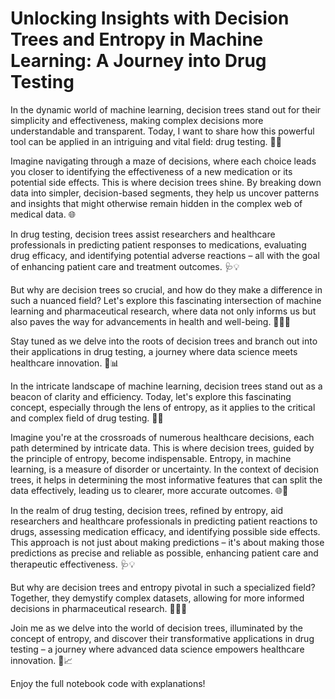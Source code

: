 # Unlocking Insights with Decision Trees and Entropy in Machine Learning: A Journey into Drug Testing

In the dynamic world of machine learning, decision trees stand out for their simplicity and effectiveness, making complex decisions more understandable and transparent. Today, I want to share how this powerful tool can be applied in an intriguing and vital field: drug testing. 🧪💊

Imagine navigating through a maze of decisions, where each choice leads you closer to identifying the effectiveness of a new medication or its potential side effects. This is where decision trees shine. By breaking down data into simpler, decision-based segments, they help us uncover patterns and insights that might otherwise remain hidden in the complex web of medical data. 🌐

In drug testing, decision trees assist researchers and healthcare professionals in predicting patient responses to medications, evaluating drug efficacy, and identifying potential adverse reactions – all with the goal of enhancing patient care and treatment outcomes. 🩺💡

But why are decision trees so crucial, and how do they make a difference in such a nuanced field? Let's explore this fascinating intersection of machine learning and pharmaceutical research, where data not only informs us but also paves the way for advancements in health and well-being. 🚀👩‍⚕️

Stay tuned as we delve into the roots of decision trees and branch out into their applications in drug testing, a journey where data science meets healthcare innovation. 🌟📊

In the intricate landscape of machine learning, decision trees stand out as a beacon of clarity and efficiency. Today, let's explore this fascinating concept, especially through the lens of entropy, as it applies to the critical and complex field of drug testing. 🧪💊

Imagine you're at the crossroads of numerous healthcare decisions, each path determined by intricate data. This is where decision trees, guided by the principle of entropy, become indispensable. Entropy, in machine learning, is a measure of disorder or uncertainty. In the context of decision trees, it helps in determining the most informative features that can split the data effectively, leading us to clearer, more accurate outcomes. 🌐🧬

In the realm of drug testing, decision trees, refined by entropy, aid researchers and healthcare professionals in predicting patient reactions to drugs, assessing medication efficacy, and identifying possible side effects. This approach is not just about making predictions – it's about making those predictions as precise and reliable as possible, enhancing patient care and therapeutic effectiveness. 🩺💡

But why are decision trees and entropy pivotal in such a specialized field? Together, they demystify complex datasets, allowing for more informed decisions in pharmaceutical research. 🚀👩‍⚕️

Join me as we delve into the world of decision trees, illuminated by the concept of entropy, and discover their transformative applications in drug testing – a journey where advanced data science empowers healthcare innovation. 🌟📈

Enjoy the full notebook code with explanations!

